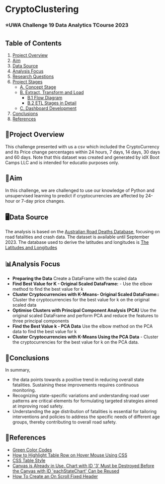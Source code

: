 # CryptoClustering 

### ⭐UWA Challenge 19 Data Analytics TCourse 2023 

## Table of Contents
1. [Project Overview](#project-overview)
2. [Aim](#aim)
3. [Data Source](#data-source)
4. [Analysis Focus](#analysis-focus)
5. [Research Questions](#research-questions)
6. [Project Stages](#project-stages)
   - [A. Concept Stage](#a-concept-stage)
   - [B. Extract, Transform and Load](#b-extract-transform-and-load)
      - [B.1 Flow Diagram](#b1-flow-diagram)
      - [B.2 ETL Stages in Detail](#b2-etl-stages-in-detail)
   - [C. Dashboard Development](#c-dashboard-development)
7. [Conclusions](#conclusions)
8. [References](#references)


## 📑Project Overview

This challenge presented with us a csv which included the CryptoCurrency and its Price change percentages within 24 hours, 7 days, 14 days, 30 days and 60 days. Note that this dataset was created and generated by idX Boot Camps LLC and is intended for educatio purposes only. 

## 🎯Aim

In this challenge, we are challenged to use our knowledge of Python and unsupervised learning to predict if cryptocurrencies are affected by 24-hour or 7-day price changes.

## 🖥️Data Source

The analysis is based on the [Australian Road Deaths Database](https://data.gov.au/dataset/ds-dga-5b530fb8-526e-4fbf-b0f6-aa24e84e4277/details?q=road%20fatalities%20in%20Australia), focusing on road fatalities and crash data. The dataset is available until September 2023.
The database used to derive the latitudes and longitudes is [The Latitudes and Longitudes](https://github.com/Elkfox/Australian-Postcode-Data/blob/master/au_postcodes.csv)

## 📊Analysis Focus

- **Preparing the Data** Create a DataFrame with the scaled data 
- **Find Best Value for K - Original Scaled DataFrame:** - Use the elbow method to find the best value for k  
- **Cluster Cryptocurrencies with K-Means- Original Scaled DataFrame::** Cluster the cryptocurrencies for the best value for k on the original scaled data
- **Optimise Clusters with Principal Component Analysis (PCA)** Use the original scaled DataFrame and perform PCA and reduce the features to three principal components
- **Find the Best Value k - PCA Data** Use the elbow method on the PCA data to find the best value for k
- **Cluster Cryptocurrencies with K-Means Using the PCA Data** - Cluster the cryptocurrencies for the best value for k on the PCA data.







## 📑Conclusions

In summary, 

- the data points towards a positive trend in reducing overall state fatalities. Sustaining these improvements requires continuous monitoring.
- Recognizing state-specific variations and understanding road user patterns are critical elements for formulating targeted strategies aimed at improving road safety.
- Understanding the age distribution of fatalities is essential for tailoring interventions and policies to address the specific needs of different age groups, thereby contributing to overall road safety.

## 📝References

- [Green Color Codes](html-color.codes)
- [How to Highlight Table Row on Hover Mouse Using CSS](tutorialdeep.com)
- [CSS Table Style](w3schools.com)
- [Canvas is Already in Use. Chart with ID '3' Must be Destroyed Before the Canvas with ID 'eachStateChart' Can be Reused](bing.com)
- [How To Create an On Scroll Fixed Header](w3schools.com)
 
